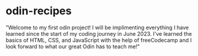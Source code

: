 # odin-recipes
"Welcome to my first odin project! I will be implimenting everything I have learned since the start of my coding journey in June 2023. I've learned the basics of HTML, CSS, and JavaScript with the help of freeCodecamp and I look forward to what our great Odin has to teach me!"